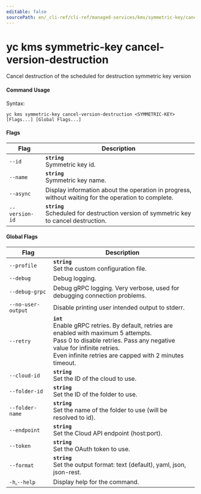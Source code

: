 ```yaml
---
editable: false
sourcePath: en/_cli-ref/cli-ref/managed-services/kms/symmetric-key/cancel-version-destruction.md
---
```


# yc kms symmetric-key cancel-version-destruction

Cancel destruction of the scheduled for destruction symmetric key version

#### Command Usage

Syntax: 

`yc kms symmetric-key cancel-version-destruction <SYMMETRIC-KEY> [Flags...] [Global Flags...]`

#### Flags

| Flag | Description |
|----|----|
|`--id`|<b>`string`</b><br/>Symmetric key id.|
|`--name`|<b>`string`</b><br/>Symmetric key name.|
|`--async`|Display information about the operation in progress, without waiting for the operation to complete.|
|`--version-id`|<b>`string`</b><br/>Scheduled for destruction version of symmetric key to cancel destruction.|

#### Global Flags

| Flag | Description |
|----|----|
|`--profile`|<b>`string`</b><br/>Set the custom configuration file.|
|`--debug`|Debug logging.|
|`--debug-grpc`|Debug gRPC logging. Very verbose, used for debugging connection problems.|
|`--no-user-output`|Disable printing user intended output to stderr.|
|`--retry`|<b>`int`</b><br/>Enable gRPC retries. By default, retries are enabled with maximum 5 attempts.<br/>Pass 0 to disable retries. Pass any negative value for infinite retries.<br/>Even infinite retries are capped with 2 minutes timeout.|
|`--cloud-id`|<b>`string`</b><br/>Set the ID of the cloud to use.|
|`--folder-id`|<b>`string`</b><br/>Set the ID of the folder to use.|
|`--folder-name`|<b>`string`</b><br/>Set the name of the folder to use (will be resolved to id).|
|`--endpoint`|<b>`string`</b><br/>Set the Cloud API endpoint (host:port).|
|`--token`|<b>`string`</b><br/>Set the OAuth token to use.|
|`--format`|<b>`string`</b><br/>Set the output format: text (default), yaml, json, json-rest.|
|`-h`,`--help`|Display help for the command.|
